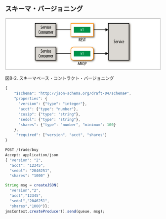 ## スキーマ・バージョニング

![スキーマベース・コントラクト・バージョニング](img/8-2.png)

図8-2. スキーマベース・コントラクト・バージョニング

```javascript
{
    "$schema": "http://json-schema.org/draft-04/schema#",
    "properties": {
      "version": {"type": "integer"},
      "acct": {"type": "number"},
      "cusip": {"type": "string"},
      "sedol": {"type": "string"},
      "shares": {"type": "number", "minimum": 100}
    },
     "required": ["version", "acct", "shares"]
}
```

```javascript
POST /trade/buy
Accept: application/json
{ "version": "2",
  "acct": "12345",
  "sedol": "2046251",
  "shares": "1000" }
```
```javascript
String msg = createJSON(
  "version","2",
  "acct","12345",
  "sedol","2046251",
  "shares","1000")};
jmsContext.createProducer().send(queue, msg);   
```